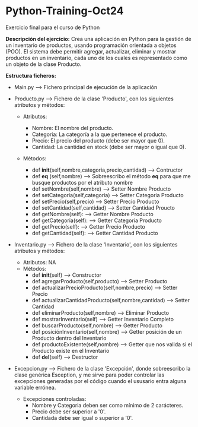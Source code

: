 # Python-Training-Oct24

Exercicio final para el curso de Python

__Descripción del ejercicio:__ Crea una aplicación en Python para la gestión de un inventario de productos, usando programación orientada a objetos (POO). El sistema debe permitir agregar, actualizar, eliminar y mostrar productos en un inventario, cada uno de los cuales es representado como un objeto de la clase Producto.

__Estructura ficheros:__
- Main.py --> Fichero principal de ejecución de la aplicación
- Producto.py --> Fichero de la clase 'Producto', con los siguientes atributos y métodos:
    - Atributos:
        - Nombre: El nombre del producto.
        - Categoria: La categoría a la que pertenece el producto.
        - Precio: El precio del producto (debe ser mayor que 0).
        - Cantidad: La cantidad en stock (debe ser mayor o igual que 0).

    - Métodos:
        - def __init__(self,nombre,categoria,precio,cantidad)   --> Contructor
        - def __eq__ (self,nombre)                              --> Sobreescribo el método __eq__ para que me busque productos por el atributo nombre
        - def setNombre(self,nombre)                            --> Setter Nombre Producto
        - def setCategoria(self,categoria)                      --> Setter Categoria Producto
        - def setPrecio(self,precio)                            --> Setter Precio Producto
        - def setCantidad(self,cantidad)                        --> Setter Cantidad Proucto
        - def getNombre(self):                                  --> Getter Nombre Producto
        - def getCategoria(self):                               --> Getter Categoria Producto
        - def getPrecio(self):                                  --> Getter Precio Producto
        - def getCantidad(self):                                --> Getter Cantidad Producto

- Inventario.py --> Fichero de la clase 'Inventario', con los siguientes atributos y métodos:
    - Atributos: NA
    - Métodos:
        - def __init__(self)                                    --> Constructor
        - def agregarProducto(self,producto)                    --> Setter Producto
        - def actualizarPrecioProducto(self,nombre,precio)      --> Setter Precio
        - def actualizarCantidadProducto(self,nombre,cantidad)  --> Setter Cantidad
        - def eliminarProducto(self,nombre)                     --> Eliminar Producto
        - def mostrarInventario(self)                           --> Getter Inventario Completo
        - def buscarProducto(self,nombre)                       --> Getter Producto
        - def posiciónInventario(self,nombre)                   --> Getter posición de un Producto dentro del Inventario
        - def productoExistente(self,nombre)                    --> Getter que nos valida si el Producto existe en el Inventario
        - def __del__(self)                                     --> Destructor

- Excepcion.py --> Fichero de la clase 'Excepción', donde sobreescribo la clase genérica Esception, y me sirve para poder controlar las excepciones generadas por el código cuando el ususario entra alguna variable errónea.
    - Excepciones controladas:
        - Nombre y Categoria deben ser como mínimo de 2 carácteres.
        - Precio debe ser superior a '0'.
        - Cantidada debe ser igual o superior a '0'.
